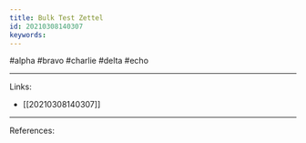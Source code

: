 ```yaml
---
title: Bulk Test Zettel
id: 20210308140307
keywords:
---
```

#alpha #bravo #charlie #delta #echo

---
Links:

- [[20210308140307]]

---
References:
